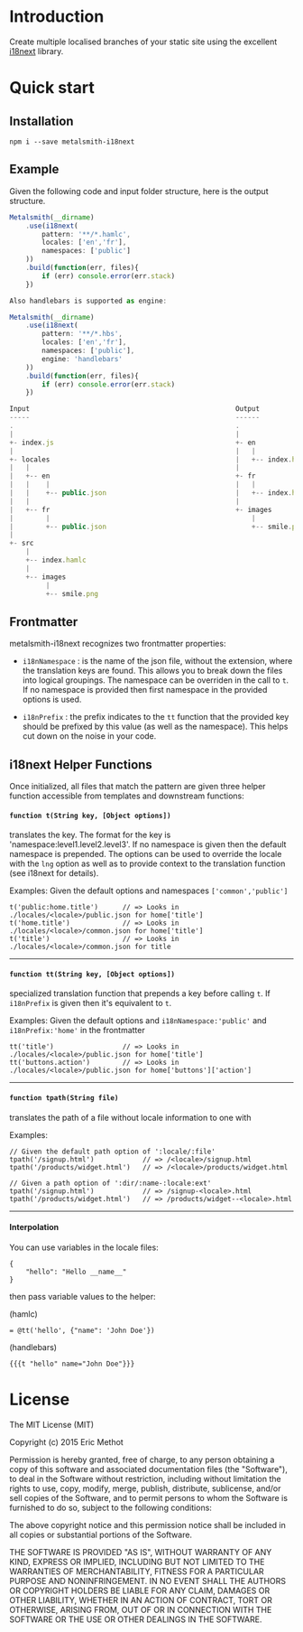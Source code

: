 # Introduction

Create multiple localised branches of your static site using the excellent [i18next](http://i18next.com) library.

# Quick start

## Installation

    npm i --save metalsmith-i18next


## Example

Given the following code and input folder structure, here is the output structure.

```js
Metalsmith(__dirname)
	.use(i18next(
		pattern: '**/*.hamlc',
		locales: ['en','fr'],
		namespaces: ['public']
	))
	.build(function(err, files){
		if (err) console.error(err.stack)
	})

Also handlebars is supported as engine:

Metalsmith(__dirname)
	.use(i18next(
		pattern: '**/*.hbs',
		locales: ['en','fr'],
		namespaces: ['public'],
		engine: 'handlebars'
	))
	.build(function(err, files){
		if (err) console.error(err.stack)
	})

Input                                                   Output
-----                                                   ------
.                                                       .
|                                                       |
+- index.js                                             +- en
|                                                       |   |
+- locales                                              |   +-- index.hamlc
|   |                                                   |
|   +-- en                                              +- fr
|   |    |                                              |   |
|   |    +-- public.json                                |   +-- index.hamlc
|   |                                                   |
|   +-- fr                                              +- images
|        |                                                  |
|        +-- public.json                                    +-- smile.png
|
+- src
    |
    +-- index.hamlc
    |
    +-- images
         |
         +-- smile.png
```



## Frontmatter

metalsmith-i18next recognizes two frontmatter properties:

- `i18nNamespace`   : is the name of the json file, without the extension, where the translation keys are found. This allows you to break down the files into logical groupings. The namespace can be overriden in the call to `t`. If no namespace is provided then first namespace in the provided options is used.

- `i18nPrefix`      : the prefix indicates to the `tt` function that the provided key should be prefixed by this value (as well as the namespace). This helps cut down on the noise in your code.


## i18next Helper Functions

Once initialized, all files that match the pattern are given three helper function accessible from 
templates and downstream functions:

#### `function t(String key, [Object options])`

translates the key. The format for the key is 'namespace:level1.level2.level3'. If no namespace is given then the default namespace is prepended. The options can be used to override the locale with the `lng` option as well as to provide context to the translation function (see i18next for details).

Examples:
Given the default options and namespaces `['common','public']`
```
t('public:home.title')		// => Looks in ./locales/<locale>/public.json for home['title']
t('home.title')		        // => Looks in ./locales/<locale>/common.json for home['title']
t('title')                  // => Looks in ./locales/<locale>/common.json for title	
```
<hr>


#### `function tt(String key, [Object options])` 
specialized translation function that prepends a key before calling `t`. If `i18nPrefix` is given then it's equivalent to `t`.

Examples:
Given the default options and `i18nNamespace:'public'` and `i18nPrefix:'home'` in the frontmatter
```
tt('title')		            // => Looks in ./locales/<locale>/public.json for home['title']
tt('buttons.action')        // => Looks in ./locales/<locale>/public.json for home['buttons']['action']
```
<hr>


#### `function tpath(String file)`
translates the path of a file without locale information to one with 

Examples:
```
// Given the default path option of ':locale/:file'
tpath('/signup.html')            // => /<locale>/signup.html
tpath('/products/widget.html')   // => /<locale>/products/widget.html

// Given a path option of ':dir/:name-:locale:ext'
tpath('/signup.html')            // => /signup-<locale>.html
tpath('/products/widget.html')   // => /products/widget--<locale>.html

```
<hr>

#### Interpolation
You can use variables in the locale files:

```
{
	"hello": "Hello __name__"
}
```

then pass variable values to the helper:

(hamlc)
```
= @tt('hello', {"name": 'John Doe'})
```

(handlebars)
```
{{{t "hello" name="John Doe"}}}
```


# License

The MIT License (MIT)

Copyright (c) 2015 Eric Methot

Permission is hereby granted, free of charge, to any person obtaining a copy
of this software and associated documentation files (the "Software"), to deal
in the Software without restriction, including without limitation the rights
to use, copy, modify, merge, publish, distribute, sublicense, and/or sell
copies of the Software, and to permit persons to whom the Software is
furnished to do so, subject to the following conditions:

The above copyright notice and this permission notice shall be included in
all copies or substantial portions of the Software.

THE SOFTWARE IS PROVIDED "AS IS", WITHOUT WARRANTY OF ANY KIND, EXPRESS OR
IMPLIED, INCLUDING BUT NOT LIMITED TO THE WARRANTIES OF MERCHANTABILITY,
FITNESS FOR A PARTICULAR PURPOSE AND NONINFRINGEMENT.  IN NO EVENT SHALL THE
AUTHORS OR COPYRIGHT HOLDERS BE LIABLE FOR ANY CLAIM, DAMAGES OR OTHER
LIABILITY, WHETHER IN AN ACTION OF CONTRACT, TORT OR OTHERWISE, ARISING FROM,
OUT OF OR IN CONNECTION WITH THE SOFTWARE OR THE USE OR OTHER DEALINGS IN
THE SOFTWARE.
	
